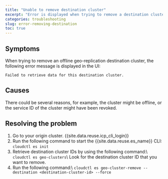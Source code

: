 ```yaml
---
title: "Unable to remove destination cluster"
excerpt: "Error is displayed when trying to remove a destination cluster."
categories: troubleshooting
slug: error-removing-destination
toc: true
---
```


## Symptoms

When trying to remove an offline geo-replication destination cluster, the following error message is displayed in the UI:

```
Failed to retrieve data for this destination cluster.
```

## Causes

There could be several reasons, for example, the cluster might be offline, or the service ID of the cluster might have been revoked.

## Resolving the problem

1. Go to your origin cluster. {{site.data.reuse.icp_cli_login}}
2. Run the following command to start the {{site.data.reuse.es_name}} CLI: `cloudctl es init`
3. Retrieve destination cluster IDs by using the following command:\\
   `cloudctl es geo-clusters`\\
   Look for the destination cluster ID that you want to remove.
4. Run the following command:\\
   `cloudctl es geo-cluster-remove --destination <destination-cluster-id> --force`
